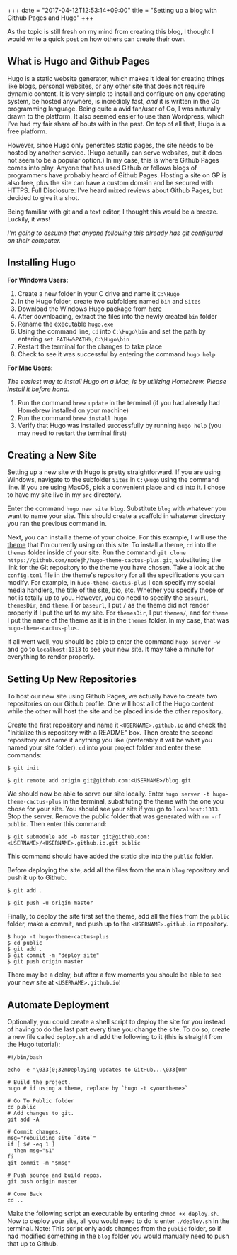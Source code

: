 +++
date = "2017-04-12T12:53:14+09:00"
title = "Setting up a blog with Github Pages and Hugo"
+++

As the topic is still fresh on my mind from creating this blog, I thought I would write a quick post on how others can create their own.

## What is Hugo and Github Pages
Hugo is a static website generator, which makes it ideal for creating things like blogs, personal websites, or any other site that does not require dynamic content. It is very simple to install and configure on any operating system, be hosted anywhere, is incredibly fast, *and* it is written in the Go programming language. Being quite a avid fan/user of Go, I was naturally drawn to the platform. It also seemed easier to use than Wordpress, which I've had my fair share of bouts with in the past. On top of all that, Hugo is a free platform.

However, since Hugo only generates static pages, the site needs to be hosted by another service. (Hugo actually can serve websites, but it does not seem to be a popular option.) In my case, this is where Github Pages comes into play. Anyone that has used Github or follows blogs of programmers have probably heard of Github Pages. Hosting a site on GP is also free, plus the site can have a custom domain and be secured with HTTPS. Full Disclosure: I've heard mixed reviews about Github Pages, but decided to give it a shot.

Being familiar with git and a text editor, I thought this would be a breeze. Luckily, it was!

*I'm going to assume that anyone following this already has git configured on their computer.*

## Installing Hugo
**For Windows Users:**

1. Create a new folder in your C drive and name it `C:\Hugo`
2. In the Hugo folder, create two subfolders named `bin` and `Sites`
3. Download the Windows Hugo package from [here](https://github.com/spf13/hugo/releases)
4. After downloading, extract the files into the newly created `bin` folder
5. Rename the executable `hugo.exe`
6. Using the command line, `cd` into `C:\Hugo\bin` and set the path by entering `set PATH=%PATH%;C:\Hugo\bin`
7. Restart the terminal for the changes to take place
8. Check to see it was successful by entering the command `hugo help`


**For Mac Users:**

*The easiest way to install Hugo on a Mac, is by utilizing Homebrew. Please install it before hand.*

1. Run the command `brew update` in the terminal (if you had already had Homebrew installed on your machine)
2. Run the command `brew install hugo`
3. Verify that Hugo was installed successfully by running `hugo help` (you may need to restart the terminal first)

## Creating a New Site
Setting up a new site with Hugo is pretty straightforward. If you are using Windows, navigate to the subfolder `Sites` in `C:\Hugo` using the command line. If you are using MacOS, pick a convenient place and `cd` into it. I chose to have my site live in my `src` directory.

Enter the command `hugo new site blog`. Substitute `blog` with whatever you want to name your site. This should create a scaffold in whatever directory you ran the previous command in.

Next, you can install a theme of your choice. For this example, I will use the [theme](http://themes.gohugo.io/hugo-theme-cactus-plus/) that I'm currently using on this site. To install a theme, `cd` into the `themes` folder inside of your site. Run the command `git clone https://github.com/nodejh/hugo-theme-cactus-plus.git`, substituting the link for the Git repository to the theme you have chosen. Take a look at the `config.toml` file in the theme's repository for all the specifications you can modify. For example, in `hugo-theme-cactus-plus` I can specify my social media handlers, the title of the site, bio, etc. Whether you specify those or not is totally up to you. However, you do need to specify the `baseurl`, `themesDir`, and `theme`. For `baseurl`, I put `/` as the theme did not render properly if I put the url to my site. For `themesDir`, I put `themes/`, and for `theme` I put the name of the theme as it is in the `themes` folder. In my case, that was `hugo-theme-cactus-plus`.

If all went well, you should be able to enter the command `hugo server -w` and go to `localhost:1313` to see your new site. It may take a minute for everything to render properly.

## Setting Up New Repositories
To host our new site using Github Pages, we actually have to create two repositories on our Github profile. One will host all of the Hugo content while the other will host the site and be placed inside the other repository.

Create the first repository and name it `<USERNAME>.github.io` and check the "Initialize this repository with a README" box. Then create the second repository and name it anything you like (preferably it will be what you named your site folder). `cd` into your project folder and enter these commands:
```
$ git init

$ git remote add origin git@github.com:<USERNAME>/blog.git
```
We should now be able to serve our site locally. Enter `hugo server -t hugo-theme-cactus-plus` in the terminal, substituting the theme with the one you chose for your site. You should see your site if you go to `localhost:1313`. Stop the server. Remove the public folder that was generated with `rm -rf public`. Then enter this command:
```
$ git submodule add -b master git@github.com:<USERNAME>/<USERNAME>.github.io.git public
```
This command should have added the static site into the `public` folder.

Before deploying the site, add all the files from the main `blog` repository and push it up to Github.
```
$ git add .

$ git push -u origin master
```
Finally, to deploy the site first set the theme, add all the files from the `public` folder, make a commit, and push up to the `<USERNAME>.github.io` repository.
```
$ hugo -t hugo-theme-cactus-plus
$ cd public
$ git add .
$ git commit -m "deploy site"
$ git push origin master
```
There may be a delay, but after a few moments you should be able to see your new site at `<USERNAME>.github.io`!

## Automate Deployment
Optionally, you could create a shell script to deploy the site for you instead of having to do the last part every time you change the site.
To do so, create a new file called `deploy.sh` and add the following to it (this is straight from the Hugo tutorial):
```
#!/bin/bash

echo -e "\033[0;32mDeploying updates to GitHub...\033[0m"

# Build the project.
hugo # if using a theme, replace by `hugo -t <yourtheme>`

# Go To Public folder
cd public
# Add changes to git.
git add -A

# Commit changes.
msg="rebuilding site `date`"
if [ $# -eq 1 ]
  then msg="$1"
fi
git commit -m "$msg"

# Push source and build repos.
git push origin master

# Come Back
cd ..
```
Make the following script an executable by entering `chmod +x deploy.sh`. Now to deploy your site, all you would need to do is enter `./deploy.sh` in the terminal. Note: This script only adds changes from the `public` folder, so if had modified something in the `blog` folder you would manually need to push that up to Github.
